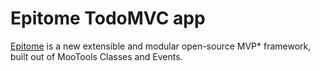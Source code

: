 # Epitome TodoMVC app

[Epitome](http://dimitarchristoff.github.com/Epitome) is a new extensible and modular open-source MVP* framework, built out of MooTools Classes and Events.